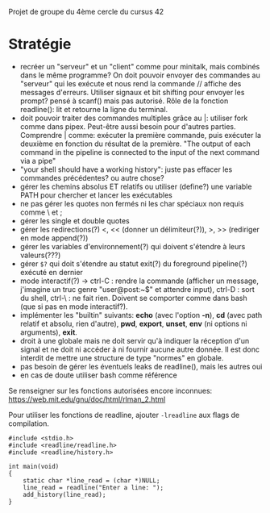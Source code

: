 Projet de groupe du 4ème cercle du cursus 42

# Stratégie
- recréer un "serveur" et un "client" comme pour minitalk, mais combinés dans le même programme? On doit pouvoir envoyer des commandes au "serveur" qui les exécute et nous rend la commande // affiche des messages d'erreurs. Utiliser signaux et bit shifting pour envoyer les prompt? pensé à scanf() mais pas autorisé. Rôle de la fonction readline(): lit et retourne la ligne du terminal.
- doit pouvoir traiter des commandes multiples grâce au |: utiliser fork comme dans pipex. Peut-être aussi besoin pour d'autres parties. Comprendre | comme: exécuter la première commande, puis exécuter la deuxième en fonction du résultat de la première. "The output of each command in the pipeline is connected to the input of the next command via a pipe"
- "your shell should have a working history": juste pas effacer les commandes précédentes? ou autre chose?
- gérer les chemins absolus ET relatifs ou utiliser (define?) une variable PATH pour chercher et lancer les exécutables
- ne pas gérer les quotes non fermés ni les char spéciaux non requis comme \ et ; 
- gérer les single et double quotes
- gérer les redirections(?) <, << (donner un délimiteur(?)), >, >> (rediriger en mode append(?))
- gérer les variables d'environnement(?) qui doivent s'étendre à leurs valeurs(???)
- gérer ``$?`` qui doit s'étendre au statut exit(?) du foreground pipeline(?) exécuté en dernier 
- mode interactif(?) -> ctrl-C : rendre la commande (afficher un message, j'imagine un truc genre "user@post:~$" et attendre input), ctrl-D : sort du shell, ctrl-\ : ne fait rien. Doivent se comporter comme dans bash (que si pas en mode interactif?).
- implémenter les "builtin" suivants: **echo** (avec l'option **-n**), **cd** (avec path relatif et absolu, rien d'autre), **pwd**, **export**, **unset**, **env** (ni options ni arguments), **exit**. 
- droit à une globale mais ne doit servir qu'à indiquer la réception d'un signal et ne doit ni accéder à ni fournir aucune autre donnée. Il est donc interdit de mettre une structure de type "normes" en globale.
- pas besoin de gérer les éventuels leaks de readline(), mais les autres oui
- en cas de doute utiliser bash comme référence

Se renseigner sur les fonctions autorisées encore inconnues: https://web.mit.edu/gnu/doc/html/rlman_2.html

Pour utiliser les fonctions de readline, ajouter ``-lreadline`` aux flags de compilation.

```
#include <stdio.h>
#include <readline/readline.h>
#include <readline/history.h>

int	main(void)
{
	static char *line_read = (char *)NULL;
	line_read = readline("Enter a line: ");
	add_history(line_read);
}
```
